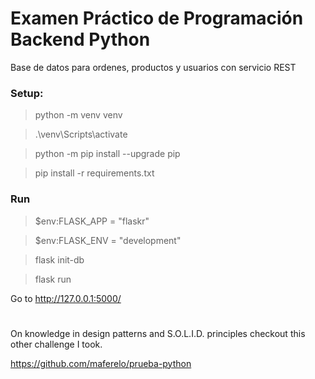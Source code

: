 # Examen Práctico de Programación Backend Python

Base de datos para ordenes, productos y usuarios con servicio REST

### Setup:

> python -m venv venv

> .\venv\Scripts\activate

> python -m pip install --upgrade pip

> pip install -r requirements.txt

### Run

> $env:FLASK_APP = "flaskr"

> $env:FLASK_ENV = "development"

> flask init-db

> flask run

Go to http://127.0.0.1:5000/

#



On knowledge in design patterns and S.O.L.I.D. principles checkout this other challenge I took.

https://github.com/maferelo/prueba-python